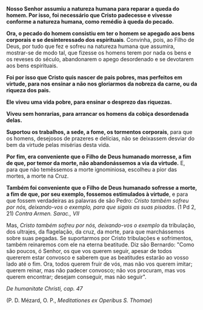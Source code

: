 
**Nosso Senhor assumiu a natureza humana para reparar a queda do homem. Por isso, foi necessário que Cristo padecesse e vivesse conforme a natureza humana, como remédio à queda do pecado.**

**Ora, o pecado do homem consistiu em ter o homem se apegado aos bens corporais e se desinteressado dos espirituais**. Convinha, pois, ao Filho de Deus, por tudo que fez e sofreu na natureza humana que assumira, mostrar-se de modo tal, que fizesse os homens terem por nada os bens e os reveses do século, abandonarem o apego desordenado e se devotarem aos bens espirituais.

**Foi por isso que Cristo quis nascer de pais pobres, mas perfeitos em virtude, para nos ensinar a não nos gloriarmos da nobreza da carne, ou da riqueza dos pais.**

**Ele viveu uma vida pobre, para ensinar o desprezo das riquezas.**

**Viveu sem honrarias, para arrancar os homens da cobiça desordenada delas.**

**Suportou os trabalhos, a sede, a fome, os tormentos corporais**, para que os homens, desejosos de prazeres e delícias, não se deixassem desviar do bem da virtude pelas misérias desta vida.

**Por fim, era conveniente que o Filho de Deus humanado morresse, a fim de que, por temor da morte, não abandonássemos a via da virtude.** E, para que não temêssemos a morte ignominiosa, escolheu a pior das mortes, a morte na Cruz.

**Também foi conveniente que o Filho de Deus humanado sofresse a morte, a fim de que, por seu exemplo, fossemos estimulados à virtude**, e para que fossem verdadeiras as palavras de são Pedro: *Cristo também sofreu por nós, deixando-vos o exemplo, para que sigais as suas pisadas*. (1 Pd 2, 21) *Contra Armen. Sarac., VII*

Mas, *Cristo também sofreu por nós, deixando-vos o exemplo* da tribulação, dos ultrajes, da flagelação, da cruz, da morte, para que marchássemos sobre suas pegadas. Se suportarmos por Cristo tribulações e sofrimentos, também reinaremos com ele na eterna beatitude. Diz são Bernardo: "Como são poucos, ó Senhor, os que vos querem seguir, apesar de todos quererem estar convosco e saberem que as beatitudes estarão ao vosso lado até o fim. Ora, todos querem fruir de vós, mas não vos querem imitar; querem reinar, mas não padecer convosco; não vos procuram, mas vos querem encontrar; desejam conseguir, mas não seguir".

*De humanitate Christi, cap. 47*

(P. D. Mézard, O. P., *Meditationes ex Operibus S. Thomae*)

